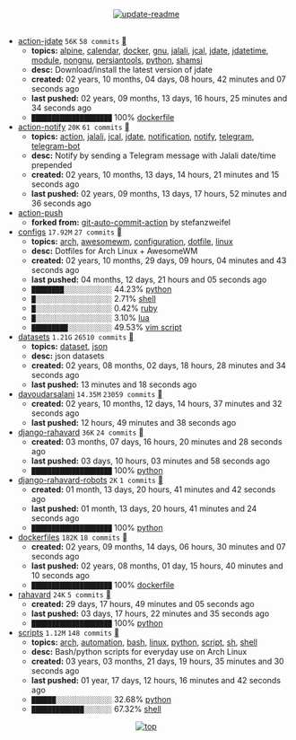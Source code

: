 <div align="center">
<a href="https://github.com/davoudarsalani/davoudarsalani/actions/workflows/update-readme.yml">
<img alt="update-readme" src="https://github.com/davoudarsalani/davoudarsalani/actions/workflows/update-readme.yml/badge.svg">
</a>
</div>
<div align="center">
</div>
<br>

* [action-jdate](https://github.com/davoudarsalani/action-jdate) `56K` `58 commits` [](https://api.github.com/repos/davoudarsalani/action-jdate/zipball)
	+ __topics:__ [alpine](https://github.com/topics/alpine), [calendar](https://github.com/topics/calendar), [docker](https://github.com/topics/docker), [gnu](https://github.com/topics/gnu), [jalali](https://github.com/topics/jalali), [jcal](https://github.com/topics/jcal), [jdate](https://github.com/topics/jdate), [jdatetime](https://github.com/topics/jdatetime), [module](https://github.com/topics/module), [nongnu](https://github.com/topics/nongnu), [persiantools](https://github.com/topics/persiantools), [python](https://github.com/topics/python), [shamsi](https://github.com/topics/shamsi)
	+ __desc:__ Download/install the latest version of jdate
	+ __created:__ 02 years, 10 months, 04 days, 08 hours, 42 minutes and 07 seconds ago
	+ __last pushed:__ 02 years, 09 months, 13 days, 16 hours, 25 minutes and 34 seconds ago
	+ `████████████████████`  100% [dockerfile](https://github.com/topics/dockerfile)
* [action-notify](https://github.com/davoudarsalani/action-notify) `20K` `61 commits` [](https://api.github.com/repos/davoudarsalani/action-notify/zipball)
	+ __topics:__ [action](https://github.com/topics/action), [jalali](https://github.com/topics/jalali), [jcal](https://github.com/topics/jcal), [jdate](https://github.com/topics/jdate), [notification](https://github.com/topics/notification), [notify](https://github.com/topics/notify), [telegram](https://github.com/topics/telegram), [telegram-bot](https://github.com/topics/telegram-bot)
	+ __desc:__ Notify by sending a Telegram message with Jalali date/time prepended
	+ __created:__ 02 years, 10 months, 13 days, 14 hours, 21 minutes and 15 seconds ago
	+ __last pushed:__ 02 years, 09 months, 13 days, 17 hours, 52 minutes and 36 seconds ago
* [action-push](https://github.com/davoudarsalani/action-push)
	+ __forked from:__ [git-auto-commit-action](https://github.com/stefanzweifel/git-auto-commit-action) by stefanzweifel
* [configs](https://github.com/davoudarsalani/configs) `17.92M` `27 commits` [](https://api.github.com/repos/davoudarsalani/configs/zipball)
	+ __topics:__ [arch](https://github.com/topics/arch), [awesomewm](https://github.com/topics/awesomewm), [configuration](https://github.com/topics/configuration), [dotfile](https://github.com/topics/dotfile), [linux](https://github.com/topics/linux)
	+ __desc:__ Dotfiles for Arch Linux + AwesomeWM
	+ __created:__ 02 years, 10 months, 29 days, 09 hours, 04 minutes and 43 seconds ago
	+ __last pushed:__ 04 months, 12 days, 21 hours and 05 seconds ago
	+ `████████░░░░░░░░░░░░`  44.23% [python](https://github.com/topics/python)
	+ `█░░░░░░░░░░░░░░░░░░░`  2.71% [shell](https://github.com/topics/shell)
	+ `█░░░░░░░░░░░░░░░░░░░`  0.42% [ruby](https://github.com/topics/ruby)
	+ `█░░░░░░░░░░░░░░░░░░░`  3.10% [lua](https://github.com/topics/lua)
	+ `█████████░░░░░░░░░░░`  49.53% [vim script](https://github.com/topics/vim%20script)
* [datasets](https://github.com/davoudarsalani/datasets) `1.21G` `26510 commits` [](https://api.github.com/repos/davoudarsalani/datasets/zipball)
	+ __topics:__ [dataset](https://github.com/topics/dataset), [json](https://github.com/topics/json)
	+ __desc:__ json datasets
	+ __created:__ 02 years, 08 months, 02 days, 18 hours, 28 minutes and 34 seconds ago
	+ __last pushed:__ 13 minutes and 18 seconds ago
* [davoudarsalani](https://github.com/davoudarsalani/davoudarsalani) `14.35M` `23059 commits` [](https://api.github.com/repos/davoudarsalani/davoudarsalani/zipball)
	+ __created:__ 02 years, 10 months, 12 days, 14 hours, 37 minutes and 32 seconds ago
	+ __last pushed:__ 12 hours, 49 minutes and 38 seconds ago
* [django-rahavard](https://github.com/davoudarsalani/django-rahavard) `36K` `24 commits` [](https://api.github.com/repos/davoudarsalani/django-rahavard/zipball)
	+ __created:__ 03 months, 07 days, 16 hours, 20 minutes and 28 seconds ago
	+ __last pushed:__ 03 days, 10 hours, 03 minutes and 58 seconds ago
	+ `████████████████████`  100% [python](https://github.com/topics/python)
* [django-rahavard-robots](https://github.com/davoudarsalani/django-rahavard-robots) `2K` `1 commits` [](https://api.github.com/repos/davoudarsalani/django-rahavard-robots/zipball)
	+ __created:__ 01 month, 13 days, 20 hours, 41 minutes and 42 seconds ago
	+ __last pushed:__ 01 month, 13 days, 20 hours, 41 minutes and 24 seconds ago
	+ `████████████████████`  100% [python](https://github.com/topics/python)
* [dockerfiles](https://github.com/davoudarsalani/dockerfiles) `182K` `18 commits` [](https://api.github.com/repos/davoudarsalani/dockerfiles/zipball)
	+ __created:__ 02 years, 09 months, 14 days, 06 hours, 30 minutes and 07 seconds ago
	+ __last pushed:__ 02 years, 08 months, 01 day, 15 hours, 40 minutes and 10 seconds ago
	+ `████████████████████`  100% [dockerfile](https://github.com/topics/dockerfile)
* [rahavard](https://github.com/davoudarsalani/rahavard) `24K` `5 commits` [](https://api.github.com/repos/davoudarsalani/rahavard/zipball)
	+ __created:__ 29 days, 17 hours, 49 minutes and 05 seconds ago
	+ __last pushed:__ 03 days, 17 hours, 22 minutes and 35 seconds ago
	+ `████████████████████`  100% [python](https://github.com/topics/python)
* [scripts](https://github.com/davoudarsalani/scripts) `1.12M` `148 commits` [](https://api.github.com/repos/davoudarsalani/scripts/zipball)
	+ __topics:__ [arch](https://github.com/topics/arch), [automation](https://github.com/topics/automation), [bash](https://github.com/topics/bash), [linux](https://github.com/topics/linux), [python](https://github.com/topics/python), [script](https://github.com/topics/script), [sh](https://github.com/topics/sh), [shell](https://github.com/topics/shell)
	+ __desc:__ Bash/python scripts for everyday use on Arch Linux
	+ __created:__ 03 years, 03 months, 21 days, 19 hours, 35 minutes and 30 seconds ago
	+ __last pushed:__ 01 year, 17 days, 12 hours, 16 minutes and 42 seconds ago
	+ `██████░░░░░░░░░░░░░░`  32.68% [python](https://github.com/topics/python)
	+ `█████████████░░░░░░░`  67.32% [shell](https://github.com/topics/shell)
<div align="center">
<a href='https://github.com/davoudarsalani/davoudarsalani#readme'>
<img alt='top' src='https://img.shields.io/badge/TOP-grey'>
</a>
</div>
